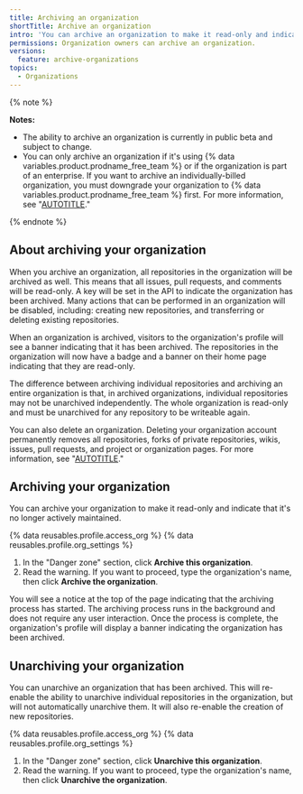 ```yaml
---
title: Archiving an organization
shortTitle: Archive an organization
intro: 'You can archive an organization to make it read-only and indicate that it''s no longer actively maintained. You can also unarchive organizations that have been archived.'
permissions: Organization owners can archive an organization.
versions:
  feature: archive-organizations
topics:
  - Organizations
---
```


{% note %}

**Notes:**

* The ability to archive an organization is currently in public beta and subject to change.
* You can only archive an organization if it's using {% data variables.product.prodname_free_team %} or if the organization is part of an enterprise. If you want to archive an individually-billed organization, you must downgrade your organization to {% data variables.product.prodname_free_team %} first. For more information, see "[AUTOTITLE](/billing/managing-billing-for-your-github-account/downgrading-your-github-subscription)."

{% endnote %}

## About archiving your organization

When you archive an organization, all repositories in the organization will be archived as well. This means that all issues, pull requests, and comments will be read-only. A key will be set in the API to indicate the organization has been archived. Many actions that can be performed in an organization will be disabled, including: creating new repositories, and transferring or deleting existing repositories.

When an organization is archived, visitors to the organization's profile will see a banner indicating that it has been archived. The repositories in the organization will now have a badge and a banner on their home page indicating that they are read-only.

The difference between archiving individual repositories and archiving an entire organization is that, in archived organizations, individual repositories may not be unarchived independently. The whole organization is read-only and must be unarchived for any repository to be writeable again.

You can also delete an organization. Deleting your organization account permanently removes all repositories, forks of private repositories, wikis, issues, pull requests, and project or organization pages. For more information, see "[AUTOTITLE](/organizations/managing-organization-settings/deleting-an-organization-account)."

## Archiving your organization

You can archive your organization to make it read-only and indicate that it's no longer actively maintained.

{% data reusables.profile.access_org %}
{% data reusables.profile.org_settings %}
1. In the "Danger zone" section, click **Archive this organization**.
1. Read the warning. If you want to proceed, type the organization's name, then click **Archive the organization**.

You will see a notice at the top of the page indicating that the archiving process has started. The archiving process runs in the background and does not require any user interaction. Once the process is complete, the organization's profile will display a banner indicating the organization has been archived.

## Unarchiving your organization

You can unarchive an organization that has been archived. This will re-enable the ability to unarchive individual repositories in the organization, but will not automatically unarchive them. It will also re-enable the creation of new repositories.

{% data reusables.profile.access_org %}
{% data reusables.profile.org_settings %}
1. In the "Danger zone" section, click **Unarchive this organization**.
1. Read the warning. If you want to proceed, type the organization's name, then click **Unarchive the organization**.
